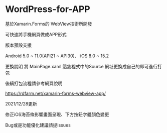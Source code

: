 # WordPress-for-APP
基於Xamarin.Forms的 WebView技術所開發

可快速將手機網頁做成APP形式

版本預設支援

Android 5.0 ~ 11.0(API21 ~ API30)、
iOS 8.0 ~ 15.2

更換說明
將 MainPage.xaml 這隻程式中的Source 網址更換成自己的即可進行打包

後續打包流程請參考網頁說明 

https://rdfarm.net/xamarin-forms-webview-app/


2021/12/28更新

修正iOS海苔條影響畫面呈現、下方按鈕字體顏色變更

Bug或是功能優化建議請提Issues
